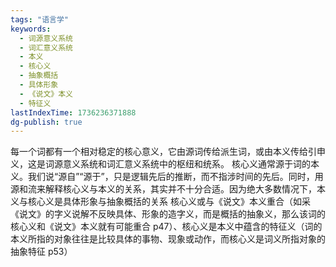 ```yaml
---
tags: "语言学"
keywords:
  - 词源意义系统
  - 词汇意义系统
  - 本义
  - 核心义
  - 抽象概括
  - 具体形象
  - 《说文》本义
  - 特征义
lastIndexTime: 1736236371888
dg-publish: true
---
```

每一个词都有一个相对稳定的核心意义，它由源词传给派生词，或由本义传给引申义，这是词源意义系统和词汇意义系统中的枢纽和统系。
核心义通常源于词的本义。我们说“源自”“源于”，只是逻辑先后的推断，而不指涉时间的先后。同时，用源和流来解释核心义与本义的关系，其实并不十分合适。因为绝大多数情况下，本义与核心义是具体形象与抽象概括的关系
核心义或与《说文》本义重合（如采《说文》的字义说解不反映具体、形象的造字义，而是概括的抽象义，那么该词的核心义和《说文》本义就有可能重合 p47）、核心义是本义中蕴含的特征义（词的本义所指的对象往往是比较具体的事物、现象或动作，而核心义是词义所指对象的抽象特征 p53）